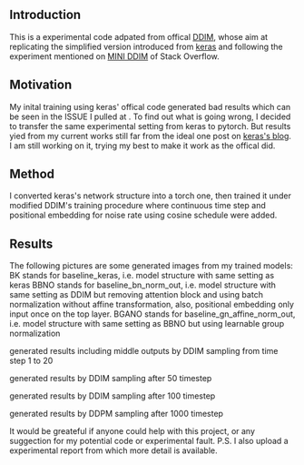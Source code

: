 ## Introduction
This is a experimental code adpated from offical [DDIM](https://github.com/ermongroup/ddim), whose aim at replicating the simplified
version introduced from [keras](https://github.com/keras-team/keras-io/blob/master/examples/generative/ddim.py) 
and following the experiment mentioned on [MINI DDIM](https://stackoverflow.com/questions/76590848/minimal-diffusion-model-ddim-for-mnist) of Stack Overflow.

## Motivation
My inital training using keras' offical code generated bad results which can be seen in the ISSUE I pulled at .
To find out what is going wrong, I decided to transfer the same experimental setting from keras to pytorch.
But results yied from my current works still far from the ideal one post on [keras's blog](https://keras.io/examples/generative/ddim/).
I am still working on it, trying my best to make it work as the offical did.

## Method
I converted keras's network structure into a torch one, then trained it under modified DDIM's training procedure where continuous
time step and positional embedding for noise rate using cosine schedule were added.

## Results
The following pictures are some generated images from my trained models:
BK stands for baseline_keras, i.e. model structure with same setting as keras
BBNO stands for baseline_bn_norm_out, i.e. model structure with same setting as DDIM but removing attention block and using batch
normalization without affine transformation, also, positional embedding only input once on the top layer.
BGANO stands for baseline_gn_affine_norm_out, i.e. model structure with same setting as BBNO but using learnable group normalization

generated results including middle outputs by DDIM sampling from time step 1 to 20

generated results by DDIM sampling after 50 timestep

generated results by DDIM sampling after 100 timestep

generated results by DDPM sampling after 1000 timestep

It would be greateful if anyone could help with this project, or any suggection for my potential code or experimental fault.
P.S. I also upload a experimental report from which more detail is available.
